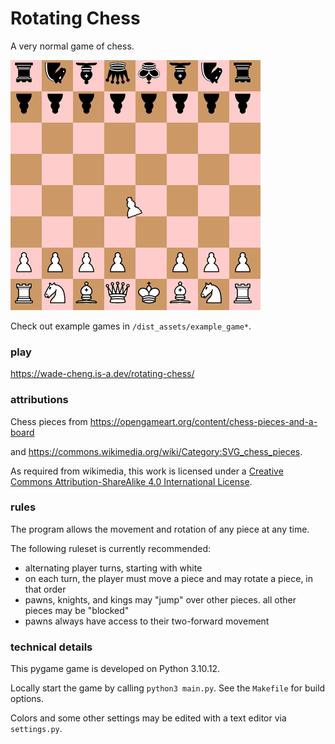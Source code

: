 # Rotating Chess

A very normal game of chess.

![normally set up chess board except rotated pawn](dist_assets/cover_image.png)

Check out example games in `/dist_assets/example_game*`.

### play
https://wade-cheng.is-a.dev/rotating-chess/

### attributions

Chess pieces from https://opengameart.org/content/chess-pieces-and-a-board

and https://commons.wikimedia.org/wiki/Category:SVG_chess_pieces.

As required from wikimedia, this work is licensed under a [Creative Commons Attribution-ShareAlike 4.0 International License](http://creativecommons.org/licenses/by-sa/4.0/).

### rules

The program allows the movement and rotation of any piece at any time.

The following ruleset is currently recommended:
- alternating player turns, starting with white
- on each turn, the player must move a piece and may rotate a piece, in that order
- pawns, knights, and kings may "jump" over other pieces. all other pieces may be "blocked"
- pawns always have access to their two-forward movement

### technical details

This pygame game is developed on Python 3.10.12. 

Locally start the game by calling `python3 main.py`. See the `Makefile` for build options.

Colors and some other settings may be edited with a text editor via `settings.py`.
